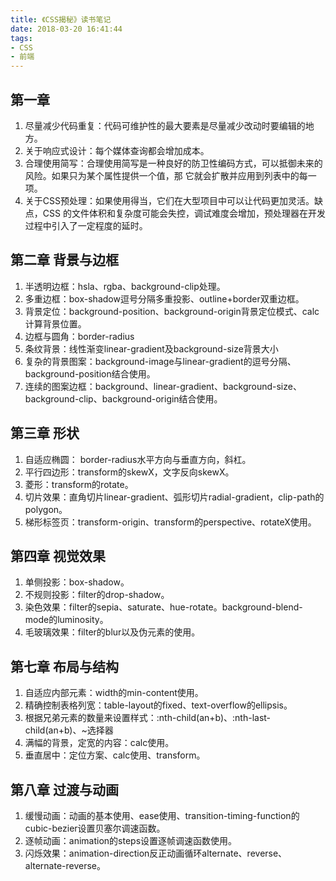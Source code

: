```yaml
---
title: 《CSS揭秘》读书笔记
date: 2018-03-20 16:41:44
tags:
- CSS
- 前端
---
```


## 第一章
1. 尽量减少代码重复：代码可维护性的最大要素是尽量减少改动时要编辑的地方。
2. 关于响应式设计：每个媒体查询都会增加成本。
3. 合理使用简写：合理使用简写是一种良好的防卫性编码方式，可以抵御未来的风险。如果只为某个属性提供一个值，那 它就会扩散并应用到列表中的每一项。
4. 关于CSS预处理：如果使用得当，它们在大型项目中可以让代码更加灵活。缺点，CSS 的文件体积和复杂度可能会失控，调试难度会增加，预处理器在开发过程中引入了一定程度的延时。

## 第二章 背景与边框
1. 半透明边框：hsla、rgba、background-clip处理。
2. 多重边框：box-shadow逗号分隔多重投影、outline+border双重边框。
3. 背景定位：background-position、background-origin背景定位模式、calc计算背景位置。
4. 边框与圆角：border-radius
5. 条纹背景：线性渐变linear-gradient及background-size背景大小
6. 复杂的背景图案：background-image与linear-gradient的逗号分隔、background-position结合使用。
7. 连续的图案边框：background、linear-gradient、background-size、background-clip、background-origin结合使用。

## 第三章 形状
1. 自适应椭圆： border-radius水平方向与垂直方向，斜杠。
2. 平行四边形：transform的skewX，文字反向skewX。
3. 菱形：transform的rotate。
4. 切片效果：直角切片linear-gradient、弧形切片radial-gradient，clip-path的polygon。
5. 梯形标签页：transform-origin、transform的perspective、rotateX使用。

## 第四章 视觉效果
1. 单侧投影：box-shadow。
2. 不规则投影：filter的drop-shadow。
3. 染色效果：filter的sepia、saturate、hue-rotate。background-blend-mode的luminosity。
4. 毛玻璃效果：filter的blur以及伪元素的使用。

## 第七章 布局与结构
1. 自适应内部元素：width的min-content使用。
2. 精确控制表格列宽：table-layout的fixed、text-overflow的ellipsis。
3. 根据兄弟元素的数量来设置样式：:nth-child(an+b)、:nth-last-child(an+b)、~选择器
4. 满幅的背景，定宽的内容：calc使用。
5. 垂直居中：定位方案、calc使用、transform。

## 第八章 过渡与动画
1. 缓慢动画：动画的基本使用、ease使用、transition-timing-function的cubic-bezier设置贝塞尔调速函数。
2. 逐帧动画：animation的steps设置逐帧调速函数使用。
3. 闪烁效果：animation-direction反正动画循环alternate、reverse、alternate-reverse。